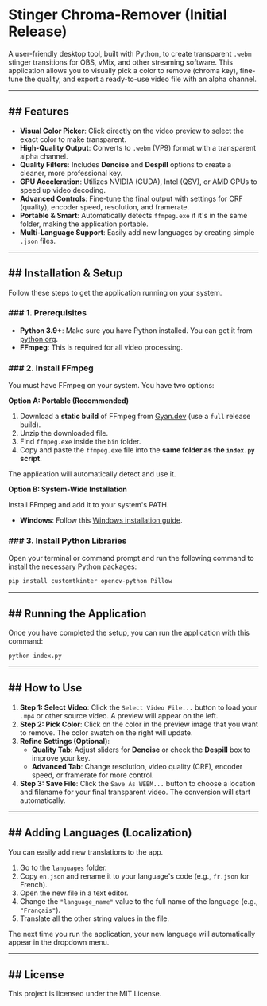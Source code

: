 

# Stinger Chroma-Remover (Initial Release)

A user-friendly desktop tool, built with Python, to create transparent `.webm` stinger transitions for OBS, vMix, and other streaming software. This application allows you to visually pick a color to remove (chroma key), fine-tune the quality, and export a ready-to-use video file with an alpha channel.

-----

## \#\# Features

  * **Visual Color Picker**: Click directly on the video preview to select the exact color to make transparent.
  * **High-Quality Output**: Converts to `.webm` (VP9) format with a transparent alpha channel.
  * **Quality Filters**: Includes **Denoise** and **Despill** options to create a cleaner, more professional key.
  * **GPU Acceleration**: Utilizes NVIDIA (CUDA), Intel (QSV), or AMD GPUs to speed up video decoding.
  * **Advanced Controls**: Fine-tune the final output with settings for CRF (quality), encoder speed, resolution, and framerate.
  * **Portable & Smart**: Automatically detects `ffmpeg.exe` if it's in the same folder, making the application portable.
  * **Multi-Language Support**: Easily add new languages by creating simple `.json` files.

-----

## \#\# Installation & Setup

Follow these steps to get the application running on your system.

### \#\#\# 1. Prerequisites

  * **Python 3.9+**: Make sure you have Python installed. You can get it from [python.org](https://www.python.org/).
  * **FFmpeg**: This is required for all video processing.

### \#\#\# 2. Install FFmpeg

You must have FFmpeg on your system. You have two options:

**Option A: Portable (Recommended)**

1.  Download a **static build** of FFmpeg from [Gyan.dev](https://www.gyan.dev/ffmpeg/builds/) (use a `full` release build).
2.  Unzip the downloaded file.
3.  Find `ffmpeg.exe` inside the `bin` folder.
4.  Copy and paste the `ffmpeg.exe` file into the **same folder as the `index.py` script**.

The application will automatically detect and use it.

**Option B: System-Wide Installation**

Install FFmpeg and add it to your system's PATH.

  * **Windows**: Follow this [Windows installation guide](https://www.geeksforgeeks.org/how-to-install-ffmpeg-on-windows/).


### \#\#\# 3. Install Python Libraries

Open your terminal or command prompt and run the following command to install the necessary Python packages:

```bash
pip install customtkinter opencv-python Pillow
```

-----

## \#\# Running the Application

Once you have completed the setup, you can run the application with this command:

```bash
python index.py
```

-----

## \#\# How to Use

1.  **Step 1: Select Video**: Click the `Select Video File...` button to load your `.mp4` or other source video. A preview will appear on the left.
2.  **Step 2: Pick Color**: Click on the color in the preview image that you want to remove. The color swatch on the right will update.
3.  **Refine Settings (Optional)**:
      * **Quality Tab**: Adjust sliders for **Denoise** or check the **Despill** box to improve your key.
      * **Advanced Tab**: Change resolution, video quality (CRF), encoder speed, or framerate for more control.
4.  **Step 3: Save File**: Click the `Save As WEBM...` button to choose a location and filename for your final transparent video. The conversion will start automatically.

-----


## \#\# Adding Languages (Localization)

You can easily add new translations to the app.

1.  Go to the `languages` folder.
2.  Copy `en.json` and rename it to your language's code (e.g., `fr.json` for French).
3.  Open the new file in a text editor.
4.  Change the `"language_name"` value to the full name of the language (e.g., `"Français"`).
5.  Translate all the other string values in the file.

The next time you run the application, your new language will automatically appear in the dropdown menu.

-----

## \#\# License

This project is licensed under the MIT License.